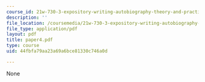 ```yaml
---
course_id: 21w-730-3-expository-writing-autobiography-theory-and-practice-spring-2001
description: ''
file_location: /coursemedia/21w-730-3-expository-writing-autobiography-theory-and-practice-spring-2001/44fbfa79aa23a69a6bce81330c746a0d_paper4.pdf
file_type: application/pdf
layout: pdf
title: paper4.pdf
type: course
uid: 44fbfa79aa23a69a6bce81330c746a0d

---
```

None